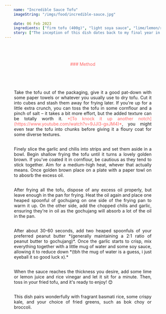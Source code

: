 ```yaml
---
    name: "Incredible Sauce Tofu"
    imageString: "/imgs/food/incredible-sauce.jpg"
    
    date: 06 Feb 2023
    ingredients: ["firm tofu (400g)", "light soya sauce", "lime/lemon/rice vinegar", "garlic (1 bulb)", "finger chilis (3-4)", "peanut butter", "gojuchang", "vegetable oil", "Corn flour (optional)"]
    story: ["The inception of this dish dates back to my final year in university when I was immersed in exam preparations. After a long day of studying, I often sought relaxation through cooking something new in the evenings. One night, I entered my kitchen and found myself with limited ingredients, primarily tofu, peanut butter, and gochujang, which sparked my culinary creativity.", "Intrigued by the potential, I quickly looked up a few recipes for inspiration. The dish underwent further refinement when my flatmate, Finn, returned to the flat. Since then, it has remained relatively unchanged. Caroline Kelly has even described it as her favorite among all the dishes I've cooked for her.", "What I particularly appreciate about this dish is its simplicity, combined with the warm and satisfying feeling it imparts. Moreover, the thickness and stickiness of the sauce offer a delightful and enjoyable eating experience, in my opinion.", "The dish remained nameless for an extended period, briefly going by the title of 'Korean Satay Sauce' which didn't quite capture its essence. The name comes from a song by Giggs and Dave and theres not much more to it then that."]
---
```


<div style="text-align : center; margin-top:70px;color: #FF6464 ">### Method</div>

<div style="margin-top:30px; text-align: justify; border: 1ps solid #fc9292; padding: 30px; ">

<p>Take the tofu out of the packaging, give it a good pat-down with some paper towels or whatever you usually use to dry tofu. Cut it into cubes and stash them away for frying later. If you're up for a little extra crunch, you can toss the tofu in some cornflour and a pinch of salt – it takes a bit more effort, but the added texture can be totally worth it. <span style="margin-top:70px;color: #FF6464 ">*[To knock it up another notch](https://www.youtube.com/watch?v=9JJl3-gxJM4)*</span>, you might even tear the tofu into chunks before giving it a floury coat for some diverse textures.</p>

<p style="margin-top: 30px">Finely slice the garlic and chilis into strips and set them aside in a bowl. Begin shallow frying the tofu until it turns a lovely golden brown. If you've coated it in cornflour, be cautious as they tend to stick together. Aim for a medium-high heat, whever that actually means. Once golden brown place on a plate with a paper towl on to abosrb the excess oil.</p>

<p style="margin-top: 30px">After frying all the tofu, dispose of any excess oil properly, but leave enough in the pan for frying. Heat the oil again and place one heaped spoonful of gochujang on one side of the frying pan to warm it up. On the other side, add the chopped chilis and garlic, ensuring they're in oil as the gochujang will absorb a lot of the oil in the pan.</p>
<p style="margin-top: 30px">
After about 30-60 seconds, add two heaped spoonfuls of your preferred peanut butter *(generally maintaining a 2:1 ratio of peanut butter to gochujang)*. Once the garlic starts to crisp, mix everything together with a little mug of water and some soy sauce, allowing it to reduce down *(tbh the mug of water is a guess, i just eyeball it so good luck x).*
</p>
<p style="margin-top: 30px">
When the sauce reaches the thickness you desire, add some lime or lemon juice and rice vinegar and let it sit for a minute. Then, toss in your fried tofu, and it's ready to enjoy! 😊 <p>

<p style="margin-top: 30px">This dish pairs wonderfully with fragrant basmati rice, some crispy kale, and your choice of fried greens, such as bok choy or broccoli.</p>

</div>
